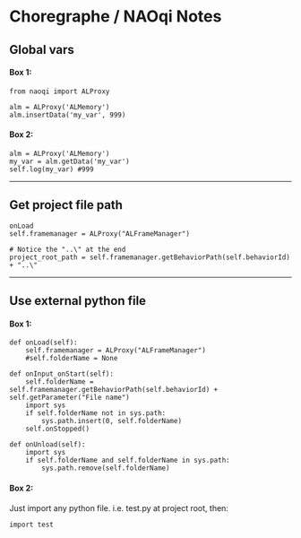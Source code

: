 # Choregraphe / NAOqi Notes

Global vars
---

#### Box 1:
```
from naoqi import ALProxy

alm = ALProxy('ALMemory')
alm.insertData('my_var', 999)
```

#### Box 2:
```
alm = ALProxy('ALMemory')
my_var = alm.getData('my_var')
self.log(my_var) #999
```

---

Get project file path
---
```
onLoad
self.framemanager = ALProxy("ALFrameManager")

# Notice the "..\" at the end
project_root_path = self.framemanager.getBehaviorPath(self.behaviorId) + "..\"
```

---


Use external python file
---

#### Box 1:

```
def onLoad(self):
    self.framemanager = ALProxy("ALFrameManager")
    #self.folderName = None

def onInput_onStart(self):
    self.folderName = self.framemanager.getBehaviorPath(self.behaviorId) + self.getParameter("File name")
    import sys
    if self.folderName not in sys.path:
        sys.path.insert(0, self.folderName)
    self.onStopped()

def onUnload(self):
    import sys
    if self.folderName and self.folderName in sys.path:
        sys.path.remove(self.folderName)
```

#### Box 2:
Just import any python file. 
i.e.  test.py at project root, then:
```
import test
```
